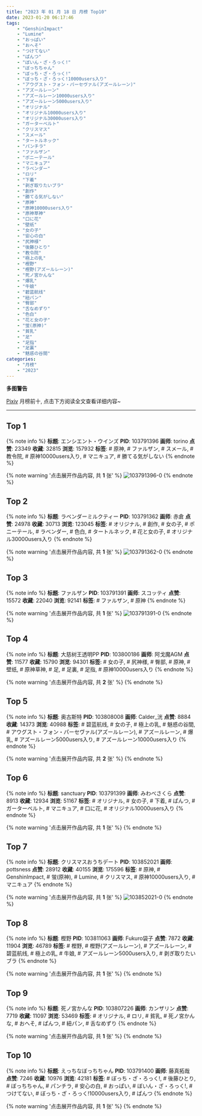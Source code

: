 ```yaml
---
title: "2023 年 01 月 18 日 月榜 Top10"
date: 2023-01-20 06:17:46
tags:
    - "GenshinImpact"
    - "Lumine"
    - "おっぱい"
    - "おへそ"
    - "つけてない"
    - "ぱんつ"
    - "ぼいん・ざ・ろっく!"
    - "ぼっちちゃん"
    - "ぼっち・ざ・ろっく!"
    - "ぼっち・ざ・ろっく!10000users入り"
    - "アウグスト・フォン・パーセヴァル(アズールレーン)"
    - "アズールレーン"
    - "アズールレーン10000users入り"
    - "アズールレーン5000users入り"
    - "オリジナル"
    - "オリジナル10000users入り"
    - "オリジナル30000users入り"
    - "ガーターベルト"
    - "クリスマス"
    - "スメール"
    - "タートルネック"
    - "パンチラ"
    - "ファルザン"
    - "ポニーテール"
    - "マニキュア"
    - "ラベンダー"
    - "ロリ"
    - "下着"
    - "剥ぎ取りたいブラ"
    - "創作"
    - "勝てる気がしない"
    - "原神"
    - "原神10000users入り"
    - "原神草神"
    - "口に花"
    - "壁纸"
    - "女の子"
    - "安心の白"
    - "尻神様"
    - "後藤ひとり"
    - "教令院"
    - "極上の乳"
    - "樫野"
    - "樫野(アズールレーン)"
    - "死ノ宮かんな"
    - "爆乳"
    - "牛娘"
    - "碧蓝航线"
    - "紐パン"
    - "臀部"
    - "舌なめずり"
    - "色白"
    - "花と女の子"
    - "蛍(原神)"
    - "貧乳"
    - "足"
    - "足指"
    - "足裏"
    - "魅惑の谷間"
categories:
    - "月榜"
    - "2023"
---
```


<i class="fa fa-triangle-exclamation"></i>**多图警告**<i class="fa fa-triangle-exclamation"></i>

[Pixiv](https://www.pixiv.net/) 月榜前十, 点击下方阅读全文查看详细内容~

<!-- more -->

---

## Top 1

{% note info %}
**标题**: エンシエント・ウインズ
**PID**: 103791396 **画师**: torino
**点赞**: 23349 **收藏**: 32815 **浏览**: 157932
**标签**: # 原神, # ファルザン, # スメール, # 教令院, # 原神10000users入り, # マニキュア, # 勝てる気がしない
{% endnote %}

{% note warning '点击展开作品内容, 共 **1** 张' %}
![103791396-0](https://i.pixiv.re/img-original/img/2022/12/22/00/00/21/103791396_p0.jpg)
{% endnote %}

## Top 2

{% note info %}
**标题**: ラベンダーミルクティー
**PID**: 103791362 **画师**: 赤倉
**点赞**: 24978 **收藏**: 30713 **浏览**: 123045
**标签**: # オリジナル, # 創作, # 女の子, # ポニーテール, # ラベンダー, # 色白, # タートルネック, # 花と女の子, # オリジナル30000users入り
{% endnote %}

{% note warning '点击展开作品内容, 共 **1** 张' %}
![103791362-0](https://i.pixiv.re/img-original/img/2022/12/22/00/00/13/103791362_p0.png)
{% endnote %}

## Top 3

{% note info %}
**标题**: ファルザン
**PID**: 103791391 **画师**: スコッティ
**点赞**: 15572 **收藏**: 22040 **浏览**: 92141
**标签**: # ファルザン, # 原神
{% endnote %}

{% note warning '点击展开作品内容, 共 **1** 张' %}
![103791391-0](https://i.pixiv.re/img-original/img/2022/12/22/00/00/20/103791391_p0.jpg)
{% endnote %}

## Top 4

{% note info %}
**标题**: 大慈树王透明PP
**PID**: 103800186 **画师**: 阿戈魔AGM
**点赞**: 11577 **收藏**: 15790 **浏览**: 94301
**标签**: # 女の子, # 尻神様, # 臀部, # 原神, # 壁纸, # 原神草神, # 足, # 足裏, # 足指, # 原神10000users入り
{% endnote %}

{% note warning '点击展开作品内容, 共 **2** 张' %}
{% endnote %}

## Top 5

{% note info %}
**标题**: 奥古斯特
**PID**: 103808008 **画师**: Calder_洸
**点赞**: 8884 **收藏**: 14373 **浏览**: 40988
**标签**: # 碧蓝航线, # 女の子, # 極上の乳, # 魅惑の谷間, # アウグスト・フォン・パーセヴァル(アズールレーン), # アズールレーン, # 爆乳, # アズールレーン5000users入り, # アズールレーン10000users入り
{% endnote %}

{% note warning '点击展开作品内容, 共 **2** 张' %}
{% endnote %}

## Top 6

{% note info %}
**标题**: sanctuary
**PID**: 103791399 **画师**: みわべさくら
**点赞**: 8913 **收藏**: 12934 **浏览**: 51167
**标签**: # オリジナル, # 女の子, # 下着, # ぱんつ, # ガーターベルト, # マニキュア, # 口に花, # オリジナル10000users入り
{% endnote %}

{% note warning '点击展开作品内容, 共 **1** 张' %}
{% endnote %}

## Top 7

{% note info %}
**标题**: クリスマスおうちデート
**PID**: 103852021 **画师**: pottsness
**点赞**: 28912 **收藏**: 40155 **浏览**: 175596
**标签**: # 原神, # GenshinImpact, # 蛍(原神), # Lumine, # クリスマス, # 原神10000users入り, # マニキュア
{% endnote %}

{% note warning '点击展开作品内容, 共 **1** 张' %}
![103852021-0](https://i.pixiv.re/img-original/img/2022/12/24/09/00/01/103852021_p0.jpg)
{% endnote %}

## Top 8

{% note info %}
**标题**: 樫野
**PID**: 103811063 **画师**: Fukuro袋子
**点赞**: 7872 **收藏**: 11904 **浏览**: 46789
**标签**: # 樫野, # 樫野(アズールレーン), # アズールレーン, # 碧蓝航线, # 極上の乳, # 牛娘, # アズールレーン5000users入り, # 剥ぎ取りたいブラ
{% endnote %}

{% note warning '点击展开作品内容, 共 **1** 张' %}
{% endnote %}

## Top 9

{% note info %}
**标题**: 死ノ宮かんな
**PID**: 103807226 **画师**: カンザリン
**点赞**: 7719 **收藏**: 11097 **浏览**: 53469
**标签**: # オリジナル, # ロリ, # 貧乳, # 死ノ宮かんな, # おへそ, # ぱんつ, # 紐パン, # 舌なめずり
{% endnote %}

{% note warning '点击展开作品内容, 共 **1** 张' %}
{% endnote %}

## Top 10

{% note info %}
**标题**: えっちなぼっちちゃん
**PID**: 103791400 **画师**: 藤真拓哉
**点赞**: 7246 **收藏**: 10976 **浏览**: 42181
**标签**: # ぼっち・ざ・ろっく!, # 後藤ひとり, # ぼっちちゃん, # パンチラ, # 安心の白, # おっぱい, # ぼいん・ざ・ろっく!, # つけてない, # ぼっち・ざ・ろっく!10000users入り, # ぱんつ
{% endnote %}

{% note warning '点击展开作品内容, 共 **1** 张' %}
{% endnote %}
